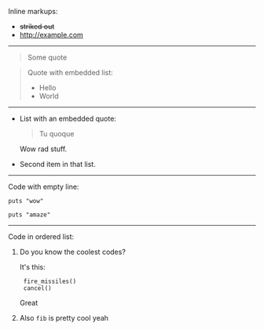 Inline markups:

- ~~striked out~~
- <http://example.com>

---

> Some quote

> Quote with embedded list:
>
> - Hello
> - World

---

- List with an embedded quote:

    > Tu quoque

    Wow rad stuff.

- Second item in that list.

---

Code with empty line:

    puts "wow"

    puts "amaze"

---

Code in ordered list:

1. Do you know the coolest codes?

    It's this:

        fire_missiles()
        cancel()

    Great

2. Also `fib` is pretty cool yeah
